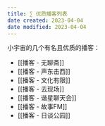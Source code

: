 ```yaml
---
title: ∑ 优质播客列表
date created: 2023-04-04
date modified: 2023-04-04
---
```


小宇宙的几个有名且优质的播客：

- [[播客 - 无聊斋]]
- [[播客 - 声东击西]]
- [[播客 - 文化有限]]
- [[播客 - 去现场]]
- [[播客 - 谐星聊天会]]
- [[播客 - 故事FM]]
- [[播客 - 日谈公园]]
